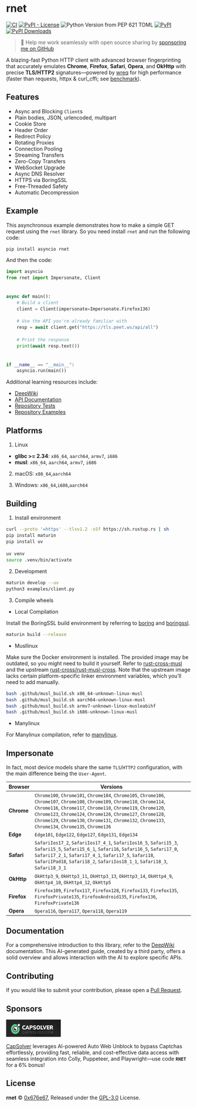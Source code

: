 # rnet

[![CI](https://github.com/0x676e67/rnet/actions/workflows/ci.yml/badge.svg)](https://github.com/0x676e67/rnet/actions/workflows/ci.yml)
[![PyPI - License](https://img.shields.io/pypi/l/rnet)](https://github.com/0x676e67/rnet/blob/main/LICENSE)
![Python Version from PEP 621 TOML](https://img.shields.io/python/required-version-toml?tomlFilePath=https%3A%2F%2Fraw.githubusercontent.com%2F0x676e67%2Frnet%2Fmain%2Fpyproject.toml&logo=python)
[![PyPI](https://img.shields.io/pypi/v/rnet?logo=python)](https://pypi.org/project/rnet/)
[![PyPI Downloads](https://static.pepy.tech/badge/rnet)](https://pepy.tech/projects/rnet)

> 🚀 Help me work seamlessly with open source sharing by [sponsoring me on GitHub](https://github.com/0x676e67/0x676e67/blob/main/SPONSOR.md)

A blazing-fast Python HTTP client with advanced browser fingerprinting that accurately emulates **Chrome**, **Firefox**, **Safari**, **Opera**, and **OkHttp** with precise **TLS/HTTP2** signatures—powered by [wreq](https://github.com/0x676e67/wreq) for high performance (faster than requests, httpx & curl_cffi; see [benchmark](https://github.com/0x676e67/rnet/tree/main/bench)).

## Features

- Async and Blocking `Client`s
- Plain bodies, JSON, urlencoded, multipart
- Cookie Store
- Header Order
- Redirect Policy
- Rotating Proxies
- Connection Pooling
- Streaming Transfers
- Zero-Copy Transfers
- WebSocket Upgrade
- Async DNS Resolver
- HTTPS via BoringSSL
- Free-Threaded Safety
- Automatic Decompression

## Example

This asynchronous example demonstrates how to make a simple GET request using the `rnet` library. So you need install `rnet` and run the following code:

```bash
pip install asyncio rnet
```

And then the code:

```python
import asyncio
from rnet import Impersonate, Client


async def main():
    # Build a client
    client = Client(impersonate=Impersonate.Firefox136)

    # Use the API you're already familiar with
    resp = await client.get("https://tls.peet.ws/api/all")
    
    # Print the response
    print(await resp.text())


if __name__ == "__main__":
    asyncio.run(main())

```

Additional learning resources include:

- [DeepWiki](https://deepwiki.com/0x676e67/rnet)
- [API Documentation](https://github.com/0x676e67/rnet/blob/main/rnet.pyi)
- [Repository Tests](https://github.com/0x676e67/rnet/tree/main/tests)
- [Repository Examples](https://github.com/0x676e67/rnet/tree/main/examples)

## Platforms

1. Linux

- **glibc >= 2.34**: `x86_64`, `aarch64`, `armv7`, `i686`
- **musl**: `x86_64`, `aarch64`, `armv7`, `i686`

2. macOS: `x86_64`,`aarch64`

3. Windows: `x86_64`,`i686`,`aarch64`

## Building

1. Install environment

```bash
curl --proto '=https' --tlsv1.2 -sSf https://sh.rustup.rs | sh
pip install maturin
pip install uv

uv venv
source .venv/bin/activate
```

2. Development

```bash
maturin develop --uv
python3 examples/client.py
```

3. Compile wheels

- Local Compilation

Install the BoringSSL build environment by referring to [boring](https://github.com/cloudflare/boring/blob/master/.github/workflows/ci.yml) and [boringssl](https://github.com/google/boringssl/blob/master/BUILDING.md#build-prerequisites).

```bash
maturin build --release
```

- Musllinux

Make sure the Docker environment is installed. The provided image may be outdated, so you might need to build it yourself. Refer to [rust-cross-musl](https://github.com/0x676e67/toolchain/blob/master/rust-musl-cross/Dockerfile) and the upstream [rust-cross/rust-musl-cross](https://github.com/rust-cross/rust-musl-cross). Note that the upstream image lacks certain platform-specific linker environment variables, which you’ll need to add manually.
  
```bash
bash .github/musl_build.sh x86_64-unknown-linux-musl
bash .github/musl_build.sh aarch64-unknown-linux-musl
bash .github/musl_build.sh armv7-unknown-linux-musleabihf
bash .github/musl_build.sh i686-unknown-linux-musl
```

- Manylinux

For Manylinux compilation, refer to [manylinux](https://github.com/PyO3/maturin?tab=readme-ov-file#manylinux-and-auditwheel).

## Impersonate

In fact, most device models share the same `TLS`/`HTTP2` configuration, with the main difference being the `User-Agent`.

| **Browser**   | **Versions**                                                                                     |
|---------------|--------------------------------------------------------------------------------------------------|
| **Chrome**    | `Chrome100`, `Chrome101`, `Chrome104`, `Chrome105`, `Chrome106`, `Chrome107`, `Chrome108`, `Chrome109`, `Chrome110`, `Chrome114`, `Chrome116`, `Chrome117`, `Chrome118`, `Chrome119`, `Chrome120`, `Chrome123`, `Chrome124`, `Chrome126`, `Chrome127`, `Chrome128`, `Chrome129`, `Chrome130`, `Chrome131`, `Chrome132`, `Chrome133`, `Chrome134`, `Chrome135`, `Chrome136`|
| **Edge**      | `Edge101`, `Edge122`, `Edge127`, `Edge131`, `Edge134`                                                       |
| **Safari**    | `SafariIos17_2`, `SafariIos17_4_1`, `SafariIos16_5`, `Safari15_3`, `Safari15_5`, `Safari15_6_1`, `Safari16`, `Safari16_5`, `Safari17_0`, `Safari17_2_1`, `Safari17_4_1`, `Safari17_5`, `Safari18`, `SafariIPad18`, `Safari18_2`, `SafariIos18_1_1`, `Safari18_3`, `Safari18_3_1` |
| **OkHttp**    | `OkHttp3_9`, `OkHttp3_11`, `OkHttp3_13`, `OkHttp3_14`, `OkHttp4_9`, `OkHttp4_10`, `OkHttp4_12`, `OkHttp5`         |
| **Firefox**   | `Firefox109`, `Firefox117`, `Firefox128`, `Firefox133`, `Firefox135`, `FirefoxPrivate135`, `FirefoxAndroid135`, `Firefox136`, `FirefoxPrivate136`|
| **Opera**    | `Opera116`, `Opera117`, `Opera118`, `Opera119`                                                                 |

## Documentation

For a comprehensive introduction to this library, refer to the [DeepWiki](https://deepwiki.com/0x676e67/rnet) documentation. This AI-generated guide, created by a third party, offers a solid overview and allows interaction with the AI to explore specific APIs.

## Contributing

If you would like to submit your contribution, please open a [Pull Request](https://github.com/0x676e67/rnet/pulls).

## Sponsors

<a href="https://dashboard.capsolver.com/passport/register?inviteCode=y7CtB_a-3X6d" target="_blank"><img src="https://raw.githubusercontent.com/0x676e67/rnet/main/.github/assets/capsolver.jpg" height="47" width="149"></a>

[CapSolver](https://www.capsolver.com/?utm_source=github&utm_medium=banner_repo&utm_campaign=rnet) leverages AI-powered Auto Web Unblock to bypass Captchas effortlessly, providing fast, reliable, and cost-effective data access with seamless integration into Colly, Puppeteer, and Playwright—use code **`RNET`** for a 6% bonus!

## License

**rnet** © [0x676e67](https://github.com/0x676e67), Released under the [GPL-3.0](https://github.com/0x676e67/rnet/blob/main/LICENSE) License.
